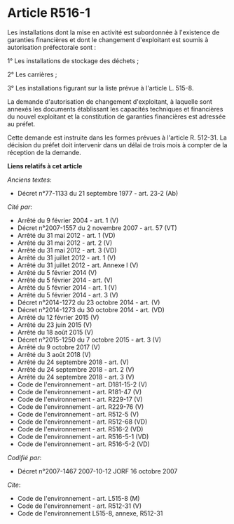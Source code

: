 # Article R516-1

Les installations dont la mise en activité est subordonnée à l'existence de garanties financières et dont le changement
d'exploitant est soumis à autorisation préfectorale sont :

1° Les installations de stockage des déchets ;

2° Les carrières ;

3° Les installations figurant sur la liste prévue à l'article L. 515-8.

La demande d'autorisation de changement d'exploitant, à laquelle sont annexés les documents établissant les capacités
techniques et financières du nouvel exploitant et la constitution de garanties financières est adressée au préfet.

Cette demande est instruite dans les formes prévues à l'article R. 512-31. La décision du préfet doit intervenir dans un
délai de trois mois à compter de la réception de la demande.

**Liens relatifs à cet article**

_Anciens textes_:

  - Décret n°77-1133 du 21 septembre 1977 - art. 23-2 (Ab)

_Cité par_:

  - Arrêté du 9 février 2004 - art. 1 (V)
  - Décret n°2007-1557 du 2 novembre 2007 - art. 57 (VT)
  - Arrêté du 31 mai 2012 - art. 1 (VD)
  - Arrêté du 31 mai 2012 - art. 2 (V)
  - Arrêté du 31 mai 2012 - art. 3 (VD)
  - Arrêté du 31 juillet 2012 - art. 1 (V)
  - Arrêté du 31 juillet 2012 - art. Annexe I (V)
  - Arrêté du 5 février 2014 (V)
  - Arrêté du 5 février 2014 - art. (V)
  - Arrêté du 5 février 2014 - art. 1 (V)
  - Arrêté du 5 février 2014 - art. 3 (V)
  - Décret n°2014-1272 du 23 octobre 2014 - art. (V)
  - Décret n°2014-1273 du 30 octobre 2014 - art. (VD)
  - Arrêté du 12 février 2015 (V)
  - Arrêté du 23 juin 2015 (V)
  - Arrêté du 18 août 2015 (V)
  - Décret n°2015-1250 du 7 octobre 2015 - art. 3 (V)
  - Arrêté du 9 octobre 2017 (V)
  - Arrêté du 3 août 2018 (V)
  - Arrêté du 24 septembre 2018 - art. (V)
  - Arrêté du 24 septembre 2018 - art. 2 (V)
  - Arrêté du 24 septembre 2018 - art. 3 (V)
  - Code de l'environnement - art. D181-15-2 (V)
  - Code de l'environnement - art. R181-47 (V)
  - Code de l'environnement - art. R229-17 (V)
  - Code de l'environnement - art. R229-76 (V)
  - Code de l'environnement - art. R512-5 (V)
  - Code de l'environnement - art. R512-68 (VD)
  - Code de l'environnement - art. R516-2 (VD)
  - Code de l'environnement - art. R516-5-1 (VD)
  - Code de l'environnement - art. R516-5-2 (VD)

_Codifié par_:

  - Décret n°2007-1467 2007-10-12 JORF 16 octobre 2007

_Cite_:

  - Code de l'environnement - art. L515-8 (M)
  - Code de l'environnement - art. R512-31 (V)
  - Code de l'environnement L515-8, annexe, R512-31
